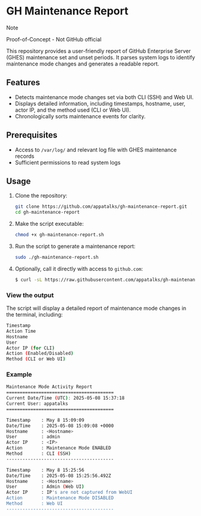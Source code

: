 # GH Maintenance Report

> [!NOTE]
> Proof-of-Concept - Not GitHub official

This repository provides a user-friendly report of GitHub Enterprise Server (GHES) maintenance set and unset periods. It parses system logs to identify maintenance mode changes and generates a readable report.

## Features

- Detects maintenance mode changes set via both CLI (SSH) and Web UI.
- Displays detailed information, including timestamps, hostname, user, actor IP, and the method used (CLI or Web UI).
- Chronologically sorts maintenance events for clarity.

## Prerequisites

- Access to `/var/log/` and relevant log file with GHES maintenance records
- Sufficient permissions to read system logs

## Usage

1. Clone the repository:

   ```bash
   git clone https://github.com/appatalks/gh-maintenance-report.git
   cd gh-maintenance-report
   ```
   
2. Make the script executable:

   ```bash
   chmod +x gh-maintenance-report.sh
   ```

3. Run the script to generate a maintenance report:

   ```bash
   sudo ./gh-maintenance-report.sh
   ```

4. Optionally, call it directly with access to `github.com`:

   ```bash
   $ curl -sL https://raw.githubusercontent.com/appatalks/gh-maintenance-report/main/gh-maintenance-report.sh | bash
   ```

### View the output

The script will display a detailed report of maintenance mode changes in the terminal, including:

```bash
Timestamp
Action Time
Hostname
User
Actor IP (for CLI)
Action (Enabled/Disabled)
Method (CLI or Web UI)
```

### Example

```bash
Maintenance Mode Activity Report
========================================
Current Date/Time (UTC): 2025-05-08 15:37:18
Current User: appatalks
========================================

Timestamp    : May 8 15:09:09
Date/Time    : 2025-05-08 15:09:08 +0000
Hostname     : <Hostname>
User         : admin
Actor IP     : <IP>
Action       : Maintenance Mode ENABLED
Method       : CLI (SSH)
----------------------------------------

Timestamp    : May 8 15:25:56
Date/Time    : 2025-05-08 15:25:56.492Z
Hostname     : <Hostname>
User         : Admin (Web UI)
Actor IP     : IP's are not captured from WebUI
Action       : Maintenance Mode DISABLED
Method       : Web UI
----------------------------------------
```
